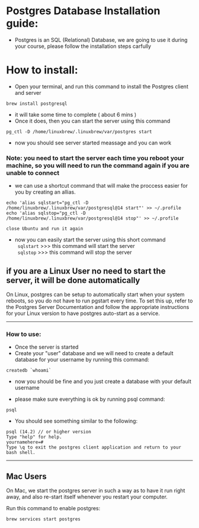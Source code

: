 
# Postgres Database Installation guide:
- Postgres is an SQL (Relational) Database, we are going to use it during your course, please follow the installation steps carfully

# How to install:
- Open your terminal, and run this command to install the Postgres client and server

```
brew install postgresql
```

- it will take some time to complete ( about 6 mins )
- Once it does, then you can start the server using this command <br>
```
pg_ctl -D /home/linuxbrew/.linuxbrew/var/postgres start
```
- now you should see server started meassage and you can work 
![]()
### Note: you need to start the server each time you reboot your machine, so you will need to run the command again if you are unable to connect
- we can use a shortcut command that will make the proccess easier for you by creating an allias.

``` 
echo 'alias sqlstart="pg_ctl -D /home/linuxbrew/.linuxbrew/var/postgresql@14 start"' >> ~/.profile
echo 'alias sqlstop="pg_ctl -D /home/linuxbrew/.linuxbrew/var/postgresql@14 stop"' >> ~/.profile
```
`close Ubuntu and run it again`

- now you can easily start the server using this short command <br>
``` sqlstart```  >>> this command will start the server <br>
``` sqlstop```   >>> this command will stop the server

## if you are a Linux User no need to start the server, it will be done automatically
On Linux, postgres can be setup to automatically start when your system reboots, so you do not have to run pgstart every time. To set this up, refer to the Postgres Server Documentation and follow the appropriate instructions for your Linux version to have postgres auto-start as a service.

-------------------------------------------------
### How to use:
- Once the server is started
- Create your "user" database and we will need to create a default database for your username by running this command:

``` 
createdb `whoami`
```

- now you should be fine and you just create a database with your default username

- please make sure everything is ok by running psql command:

```
psql
```

- You should see something similar to the following:
```
psql (14.2) // or higher version
Type "help" for help.
yournamehere=#
Type \q to exit the postgres client application and return to your bash shell.
```

-------------------------------------------------
## Mac Users
On Mac, we start the postgres server in such a way as to have it run right away, and also re-start itself whenever you restart your computer.

Run this command to enable postgres:

```
brew services start postgres
```



 
